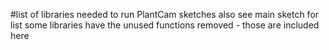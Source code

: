 #list of libraries needed to run PlantCam sketches
also see main sketch for list
some libraries have the unused functions removed - those are included here
